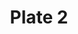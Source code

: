 ---
pid: '2'
an: '6'
title: Plate 2
rev_year: 
_date: '1797'
caption: Toquet en gaxe Bouillonnée. Spencer par dessus la robe. Schall long.
translation: Toquet (Peasant style bonnet) in gauze Bouillonneée (?). Spencer (fitted
  cardigan or jacket that hits either waist or bust level) over the dress. Long shawl.
student: Meghan Collins
keywords: "[ toquet ]"
permalink: /plates/2
layout: plate-page
---
